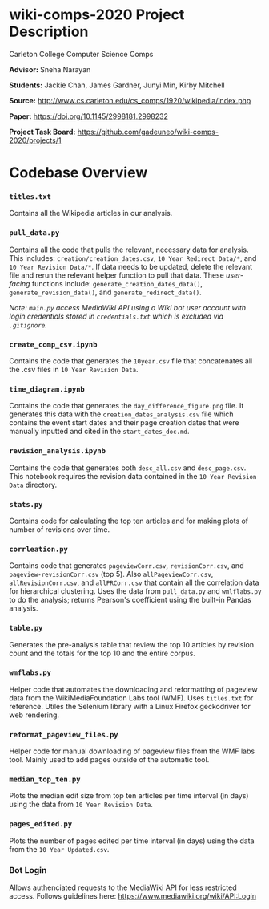 # wiki-comps-2020 Project Description
Carleton College Computer Science Comps

__Advisor:__ Sneha Narayan

__Students:__ Jackie Chan, James Gardner, Junyi Min, Kirby Mitchell

__Source:__ http://www.cs.carleton.edu/cs_comps/1920/wikipedia/index.php

__Paper:__ https://doi.org/10.1145/2998181.2998232

__Project Task Board:__ https://github.com/gadeuneo/wiki-comps-2020/projects/1

# Codebase Overview

### `titles.txt`
Contains all the Wikipedia articles in our analysis.

### `pull_data.py`
Contains all the code that pulls the relevant, necessary data for analysis. This includes: `creation/creation_dates.csv`, `10 Year Redirect Data/*`, and `10 Year Revision Data/*`. If data needs to be updated, delete the relevant file and rerun the relevant helper function to pull that data. These *user-facing* functions include: `generate_creation_dates_data()`, `generate_revision_data()`, and `generate_redirect_data()`.

*Note: `main.py` access MediaWiki API using a Wiki bot user account with login credentials stored in `credentials.txt` which is excluded via `.gitignore`.*

### `create_comp_csv.ipynb`
Contains the code that generates the `10year.csv` file that concatenates all the .csv files in `10 Year Revision Data`.

### `time_diagram.ipynb`
Contains the code that generates the `day_difference_figure.png` file. It generates this data with the `creation_dates_analysis.csv` file which contains the event start dates and their page creation dates that were manually inputted and cited in the `start_dates_doc.md`.

### `revision_analysis.ipynb`
Contains the code that generates both `desc_all.csv` and `desc_page.csv`. This notebook requires the revision data contained in the `10 Year Revision Data` directory.

### `stats.py`
Contains code for calculating the top ten articles and for making plots of number of revisions over time.

### `corrleation.py`
Contains code that generates `pageviewCorr.csv`, `revisionCorr.csv`, and `pageview-revisionCorr.csv` (top 5). Also `allPageviewCorr.csv`, `allRevisionCorr.csv`, and `allPRCorr.csv` that contain all the correlation data for hierarchical clustering. Uses the data from `pull_data.py` and `wmlflabs.py` to do the analysis; returns Pearson's coefficient using the built-in Pandas analysis.

### `table.py`
Generates the pre-analysis table that review the top 10 articles by revision count and the totals for the top 10 and the entire corpus.

### `wmflabs.py`
Helper code that automates the downloading and reformatting of pageview data from the WikiMediaFoundation Labs tool (WMF). Uses `titles.txt` for reference. Utiles the Selenium library with a Linux Firefox geckodriver for web rendering.

### `reformat_pageview_files.py`
Helper code for manual downloading of pageview files from the WMF labs tool. Mainly used to add pages outside of the automatic tool.

### `median_top_ten.py`
Plots the median edit size from top ten articles per time interval (in days) using the data from `10 Year Revision Data`.

### `pages_edited.py`
Plots the number of pages edited per time interval (in days) using the data from the `10 Year Updated.csv`.

### Bot Login
Allows authenciated requests to the MediaWiki API for less restricted access. Follows guidelines here: https://www.mediawiki.org/wiki/API:Login
